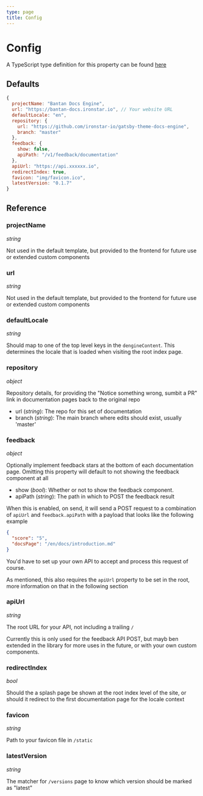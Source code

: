 ```yaml
---
type: page
title: Config
---
```


# Config

A TypeScript type definition for this property can be found [here](https://github.com/ironstar-io/gatsby-theme-docs-engine/blob/master/src/types.ts)

## Defaults

```js
{
  projectName: "Bantan Docs Engine",
  url: "https://bantan-docs.ironstar.io", // Your website URL
  defaultLocale: "en",
  repository: {
    url: "https://github.com/ironstar-io/gatsby-theme-docs-engine",
    branch: "master"
  },
  feedback: {
    show: false,
    apiPath: "/v1/feedback/documentation"
  },
  apiUrl: "https://api.xxxxxx.io",
  redirectIndex: true,
  favicon: "img/favicon.ico",
  latestVersion: "0.1.7"
}
```

## Reference

### projectName

_string_

Not used in the default template, but provided to the frontend for future use or extended custom components

### url

_string_

Not used in the default template, but provided to the frontend for future use or extended custom components

### defaultLocale

_string_

Should map to one of the top level keys in the `dengineContent`. This determines the locale that is loaded when visiting the root index page.

### repository

_object_

Repository details, for providing the "Notice something wrong, sumbit a PR" link in documentation pages back to the original repo

- url (_string_): The repo for this set of documentation
- branch (_string_): The main branch where edits should exist, usually 'master'

### feedback

_object_

Optionally implement feedback stars at the bottom of each documentation page. Omitting this property will default to not showing the
feedback component at all

- show (_bool_): Whether or not to show the feedback component.
- apiPath (_string_): The path in which to POST the feedback result

When this is enabled, on send, it will send a POST request to a combination of `apiUrl` and `feedback.apiPath` with a payload that looks like the following example

```json
{
  "score": "5",
  "docsPage": "/en/docs/introduction.md"
}
```

You'd have to set up your own API to accept and process this request of course.

As mentioned, this also requires the `apiUrl` property to be set in the root, more information on that in the following section

### apiUrl

_string_

The root URL for your API, not including a trailing `/`

Currently this is only used for the feedback API POST, but mayb ben extended in the library for more uses in the future, or with your own custom components.

### redirectIndex

_bool_

Should the a splash page be shown at the root index level of the site, or should it redirect to the first documentation page for the locale context

### favicon

_string_

Path to your favicon file in `/static`

### latestVersion

_string_

The matcher for `/versions` page to know which version should be marked as "latest"
